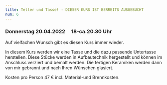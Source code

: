 ```yaml
---
title: Teller und Tasse! - DIESER KURS IST BERREITS AUSGEBUCHT
num: 6
---
```


### Donnerstag 20.04.2022     18-ca.20.30 Uhr

Auf vielfachen Wunsch gibt es diesen Kurs immer wieder.

In diesem Kurs werden wir eine Tasse und die dazu passende Untertasse herstellen. Diese Stücke werden in Aufbautechnik hergestellt und können im Anschluss verziert und bemalt werden. Die fertigen Keramiken werden dann von mir gebrannt und nach Ihren Wünschen glasiert.

Kosten pro Person 47 € incl. Material-und Brennkosten.